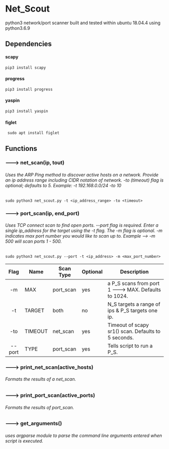 # Net_Scout
  python3 network/port scanner built and tested within ubuntu 18.04.4 using python3.6.9
  
  ## Dependencies
  
   #### scapy
    pip3 install scapy
    
   #### progress
    pip3 install progress
    
   #### yaspin
    pip3 install yaspin
    
   #### figlet
     sudo apt install figlet
    
  ## Functions
      
   ### ---> net_scan(ip, tout)
   
   ###### Uses the ARP Ping method to discover active hosts on a network. Provide an ip address range including CIDR notation of network. -to (timeout) flag is optional; defaults to 5. Example: -t 192.168.0.0/24 -to 10

   ```
   sudo python3 net_scout.py -t <ip_address_range> -to <timeout>
   ```
   
   ### --->  port_scan(ip, end_port)

   ###### Uses TCP connect scan to find open ports. --port flag is required. Enter a single ip_address for the target using the -t flag. The -m flag is optional. -m indicates max port number you would like to scan up to. Example --> -m 500 will scan ports 1 - 500.
   

   ```
   sudo python3 net_scout.py --port -t <ip_address> -m <max_port_number>
   ```
   
   Flag | Name | Scan Type | Optional | Description
   :---:| --- | --- | --- | ---
   -m  | MAX | port_scan | yes | a P_S scans from port 1 ---> MAX. Defaults to 1024.
   -t  | TARGET | both | no |N_S targets a range of ips & P_S targets one ip.
   -to | TIMEOUT | net_scan | yes | Timeout of scapy sr1() scan. Defaults to 5 seconds.
   --port | TYPE | port_scan | yes | Tells script to run a P_S.
   
   ### ---> print_net_scan(active_hosts)
   ###### Formats the results of a net_scan.
   
   ### ---> print_port_scan(active_ports)
   ###### Formats the results of port_scan.
      
   ### ---> get_arguments()
   ###### uses argparse module to parse the command line arguments entered when script is executed.
   

      
   
      
   
      
     
